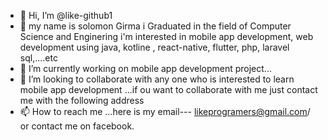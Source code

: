 - 👋 Hi, I’m @like-github1
- 👀 my name is solomon Girma i Graduated in the field of  Computer Science and Enginering 
i'm interested in mobile app development, web development using java, kotline , react-native, flutter, php, laravel sql,....etc
- 🌱 I’m currently working on mobile app development project...
- 💞️ I’m looking to collaborate with any one who is interested to learn mobile app development  ...if ou want to collaborate with me just contact me with the following address
- 📫 How to reach me ...here is my email--- likeprogramers@gmail.com/ 
or contact me on facebook.

<!---
like-github1/like-github1 is a ✨ special ✨ repository because its `README.md` (this file) appears on your GitHub profile.
You can click the Preview link to take a look at your changes.
--->
